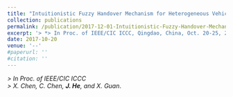 ```yaml
---
title: "Intuitionistic Fuzzy Handover Mechanism for Heterogeneous Vehicular Networks"
collection: publications
permalink: /publication/2017-12-01-Intuitionistic-Fuzzy-Handover-Mechanism/
excerpt: '> *> In Proc. of IEEE/CIC ICCC, Qingdao, China, Oct. 20-25, 2017*<br>> *X. Chen, C. Chen, **J. He**, and X. Guan*.'
date: 2017-10-20
venue: '--'
#paperurl: ''
#citation: ''
---
```

*> In Proc. of IEEE/CIC ICCC*  
*> X. Chen, C. Chen, **J. He**, and X. Guan*.
